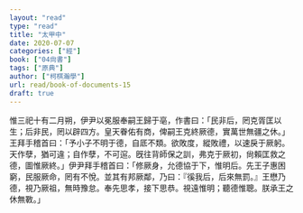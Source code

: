 ```yaml
---
layout: "read"
type: "read"
title: "太甲中"
date: 2020-07-07
categories: ["經"]
book: ["04尙書"]
tags: ["原典"]
author: ["柯棋瀚學"]
url: read/book-of-documents-15
draft: true
---
```


惟三祀十有二月朔，伊尹以冕服奉嗣王歸于亳，作書曰：「民非后，罔克胥匡以生；后非民，罔以辟四方。皇天眷佑有商，俾嗣王克終厥德，實萬世無疆之休。」王拜手稽首曰：「予小子不明于德，自厎不類。欲敗度，縱敗禮，以速戾于厥躬。天作孽，猶可違；自作孽，不可逭。旣往背師保之訓，弗克于厥初，尙賴匡救之德，圖惟厥終。」伊尹拜手稽首曰：「修厥身，允德協于下，惟明后。先王子惠困窮，民服厥命，罔有不悅。並其有邦厥鄰，乃曰：『徯我后，后來無罰。』王懋乃德，視乃厥祖，無時豫怠。奉先思孝，接下思恭。視遠惟明；聽德惟聰。朕承王之休無斁。」
